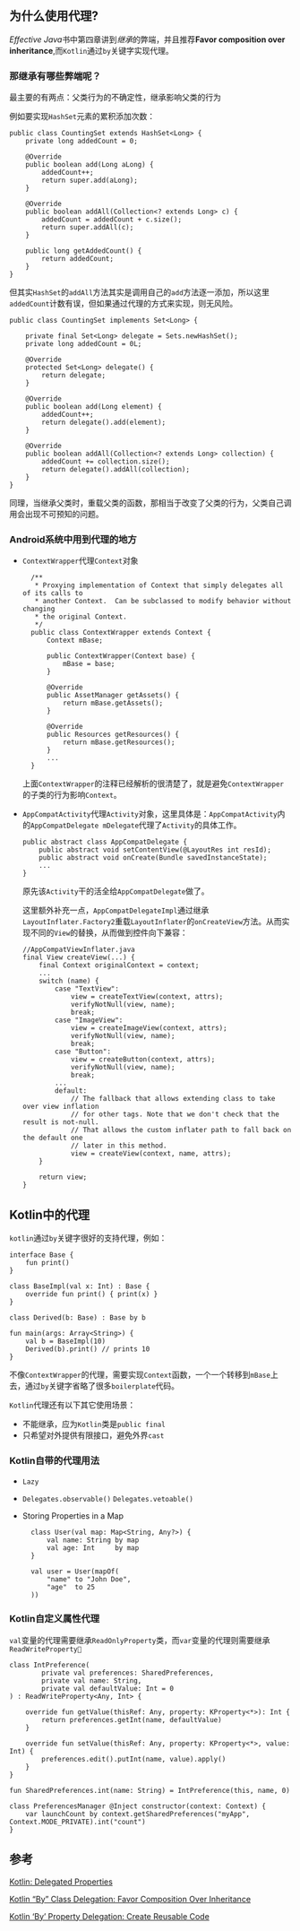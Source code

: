 ## 为什么使用代理? ##

*Effective Java*书中第四章讲到*继承*的弊端，并且推荐**Favor composition over inheritance**,而`Kotlin`通过`by`关键字实现代理。

### 那继承有哪些弊端呢？ ###

最主要的有两点：父类行为的不确定性，继承影响父类的行为

例如要实现`HashSet`元素的累积添加次数：
	
	public class CountingSet extends HashSet<Long> {
	    private long addedCount = 0;
	
	    @Override
	    public boolean add(Long aLong) {
	        addedCount++;
	        return super.add(aLong);
	    }
	
	    @Override
	    public boolean addAll(Collection<? extends Long> c) {
	        addedCount = addedCount + c.size();
	        return super.addAll(c);
	    }
	
	    public long getAddedCount() {
	        return addedCount;
	    }
	}

但其实`HashSet`的`addAll`方法其实是调用自己的`add`方法逐一添加，所以这里`addedCount`计数有误，但如果通过代理的方式来实现，则无风险。

	public class CountingSet implements Set<Long> {
	
	    private final Set<Long> delegate = Sets.newHashSet();
	    private long addedCount = 0L;
	
	    @Override
	    protected Set<Long> delegate() {
	        return delegate;
	    }
	
	    @Override
	    public boolean add(Long element) {
	        addedCount++;
	        return delegate().add(element);
	    }
	
	    @Override
	    public boolean addAll(Collection<? extends Long> collection) {
	        addedCount += collection.size();
	        return delegate().addAll(collection);
	    }
	}

同理，当继承父类时，重载父类的函数，那相当于改变了父类的行为，父类自己调用会出现不可预知的问题。

### Android系统中用到代理的地方 ###

* `ContextWrapper`代理`Context`对象

		/**
		 * Proxying implementation of Context that simply delegates all of its calls to
		 * another Context.  Can be subclassed to modify behavior without changing
		 * the original Context.
		 */
		public class ContextWrapper extends Context {
		    Context mBase;
		
		    public ContextWrapper(Context base) {
		        mBase = base;
		    }
		    
		    @Override
		    public AssetManager getAssets() {
		        return mBase.getAssets();
		    }
		
		    @Override
		    public Resources getResources() {
		        return mBase.getResources();
		    }
		    ...
		}

	上面`ContextWrapper`的注释已经解析的很清楚了，就是避免`ContextWrapper`的子类的行为影响`Context`。
	
* 	`AppCompatActivity`代理`Activity`对象，这里具体是：`AppCompatActivity`内的`AppCompatDelegate mDelegate`代理了`Activity`的具体工作。

		public abstract class AppCompatDelegate {
		    public abstract void setContentView(@LayoutRes int resId);
		    public abstract void onCreate(Bundle savedInstanceState);
		    ...
		}

	原先该`Activity`干的活全给`AppCompatDelegate`做了。
	
	这里额外补充一点，`AppCompatDelegateImpl`通过继承`LayoutInflater.Factory2`重载`LayoutInflater`的`onCreateView`方法。从而实现不同的`View`的替换，从而做到控件向下兼容：
		
		//AppCompatViewInflater.java
		final View createView(...) {
	        final Context originalContext = context;
	        ...
	        switch (name) {
	            case "TextView":
	                view = createTextView(context, attrs);
	                verifyNotNull(view, name);
	                break;
	            case "ImageView":
	                view = createImageView(context, attrs);
	                verifyNotNull(view, name);
	                break;
	            case "Button":
	                view = createButton(context, attrs);
	                verifyNotNull(view, name);
	                break;
	            ...
	            default:
	                // The fallback that allows extending class to take over view inflation
	                // for other tags. Note that we don't check that the result is not-null.
	                // That allows the custom inflater path to fall back on the default one
	                // later in this method.
	                view = createView(context, name, attrs);
	        }
	
	        return view;
	    }
	    
## Kotlin中的代理 ##

`kotlin`通过`by`关键字很好的支持代理，例如：
	
	interface Base {
	    fun print()
	}
	 
	class BaseImpl(val x: Int) : Base {
	    override fun print() { print(x) }
	}
	 
	class Derived(b: Base) : Base by b
	 
	fun main(args: Array<String>) {
	    val b = BaseImpl(10)
	    Derived(b).print() // prints 10
	}

不像`ContextWrapper`的代理，需要实现`Context`函数，一个一个转移到`mBase`上去，通过`by`关键字省略了很多`boilerplate`代码。

`Kotlin`代理还有以下其它使用场景：

* 不能继承，应为`Kotlin`类是`public final`
* 只希望对外提供有限接口，避免外界`cast`

### Kotlin自带的代理用法 ###

* `Lazy`
* `Delegates.observable()` `Delegates.vetoable()`
* Storing Properties in a Map
		
		class User(val map: Map<String, Any?>) {
		    val name: String by map
		    val age: Int     by map
		}
		
		val user = User(mapOf(
		    "name" to "John Doe",
		    "age"  to 25
		))

### Kotlin自定义属性代理 ###

`val`变量的代理需要继承`ReadOnlyProperty`类，而`var`变量的代理则需要继承`ReadWriteProperty`
	
	class IntPreference(
	        private val preferences: SharedPreferences,
	        private val name: String,
	        private val defaultValue: Int = 0
	) : ReadWriteProperty<Any, Int> {
	
	    override fun getValue(thisRef: Any, property: KProperty<*>): Int {
	        return preferences.getInt(name, defaultValue)
	    }
	
	    override fun setValue(thisRef: Any, property: KProperty<*>, value: Int) {
	        preferences.edit().putInt(name, value).apply()
	    }
	}
	
	fun SharedPreferences.int(name: String) = IntPreference(this, name, 0)
	
	class PreferencesManager @Inject constructor(context: Context) {
	    var launchCount by context.getSharedPreferences("myApp", Context.MODE_PRIVATE).int("count")
	}
	
## 参考 ##

[Kotlin: Delegated Properties](https://kotlinlang.org/docs/reference/delegated-properties.html)

[Kotlin “By” Class Delegation: Favor Composition Over Inheritance](https://medium.com/rocket-fuel/kotlin-by-class-delegation-favor-composition-over-inheritance-a1b97fecd839)

[Kotlin ‘By’ Property Delegation: Create Reusable Code](https://medium.com/rocket-fuel/kotlin-by-property-delegation-create-reusable-code-f2bc2253e227)
